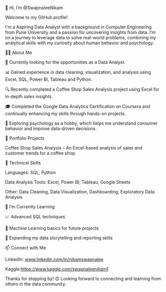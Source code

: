 👋 Hi, I’m @SwapnaleeNikam


Welcome to my GitHub profile!

 
 I'm a Aspiring Data Analyst with a background in Computer Engineering from Pune University and a passion for uncovering insights from data. I’m on a journey to leverage data to solve real-world problems, combining my analytical skills with my curiosity about human behavior and psychology.


👨‍💻 About Me


   💼 Currently looking for the opportunities as a Data Analyst.
   
   
   📊 Gained experience in data cleaning, visualization, and analysis using Excel, SQL, Power BI, Tableau and Python.
  
  
   🔍 Recently completed a Coffee Shop Sales Analysis project using Excel for in-depth sales insights.
  
  
   🎓 Completed the Google Data Analytics Certification on Coursera and continually enhancing my skills through hands-on projects.
  
  
   🧠 Exploring psychology as a hobby, which helps me understand consumer behavior and improve data-driven decisions.





📂 Portfolio Projects
  

   Coffee Shop Sales Analysis – An Excel-based analysis of sales and customer trends for a coffee shop.
 
  
  
   
   🚀 Technical Skills
             
   Languages: SQL, Python
       
   Data Analysis Tools: Excel, Power BI, Tableau, Google Sheets
                       
   Other: Data Cleaning, Data Visualization, Dashboarding, Exploratory Data Analysis


🌱 I’m Currently Learning
    
   📈 Advanced SQL techniques
     
     
   🧩 Machine Learning basics for future projects
     
     
   🤖 Expanding my data storytelling and reporting skills


📫 Connect with Me
    
   LinkedIn: www.linkedin.com/in/nikamswapnalee
   
   Kaggle:https://www.kaggle.com/swapnaleenikam1


Thanks for stopping by! 😊 Looking forward to connecting and learning from others in the data community.


<!---
SwapnaleeNikam/SwapnaleeNikam is a ✨ special ✨ repository because its `README.md` (this file) appears on your GitHub profile.
You can click the Preview link to take a look at your changes.
--->
